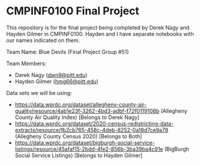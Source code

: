 # CMPINF0100 Final Project

This repository is for the final project being completed by Derek Nagy and Hayden Gilmer in CMPINF0100. Hayden and I have separate notebooks with our names indicated on them. 

Team Name: Blue Devils (Final Project Group #51)

Team Members:
* Derek Nagy (dwn9@pitt.edu)
* Hayden Gilmer (hmg66@pitt.edu)

Data sets we will be using: 
* https://data.wprdc.org/dataset/allegheny-county-air-quality/resource/4ab1e23f-3262-4bd3-adbf-f72f0119108b (Allegheny County Air Quality Index) [Belongs to Derek Nagy]
* https://data.wprdc.org/dataset/2020-census-redistricting-data-extracts/resource/fb2cb765-458c-4deb-8252-0a18d7ce9a78 (Allegheny County Census 2020) [Belongs to Both]
* https://data.wprdc.org/dataset/bigburgh-social-service-listings/resource/45afaf15-2bdd-4fe2-856b-3ba39ba4c91e (BigBurgh Social Service Listings) [Belongs to Hayden Gilmer]
